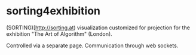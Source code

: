 sorting4exhibition
==================

(SORTING)[http://sorting.at) visualization customized for projection for the exhibition "The Art of Algorithm" (London).

Controlled via a separate page. Communication through web sockets.
